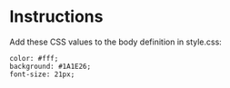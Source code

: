 # Instructions  

Add these CSS values to the body definition in style.css:
```
color: #fff;
background: #1A1E26;
font-size: 21px;
```